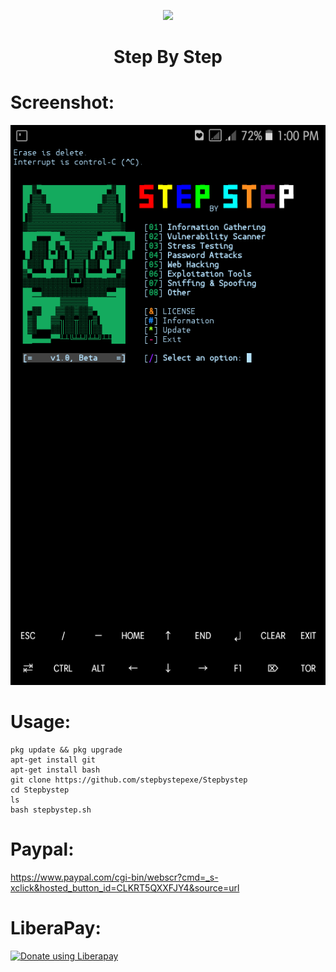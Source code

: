  <p align="center">
  <img src="https://github.com/stepbystepexe/Stepbystep/blob/master/Logo.png" width="200"/>
</a></p>
<h1 align="center">Step By Step</h1>

# Screenshot:
![](./Screenshot.png)
# Usage:
```
pkg update && pkg upgrade
apt-get install git
apt-get install bash
git clone https://github.com/stepbystepexe/Stepbystep
cd Stepbystep
ls
bash stepbystep.sh
```
# Paypal:
https://www.paypal.com/cgi-bin/webscr?cmd=_s-xclick&hosted_button_id=CLKRT5QXXFJY4&source=url
# LiberaPay:
<noscript><a href="https://liberapay.com/stepbystepexe/donate"><img alt="Donate using Liberapay" src="https://liberapay.com/assets/widgets/donate.svg"></a></noscript>
